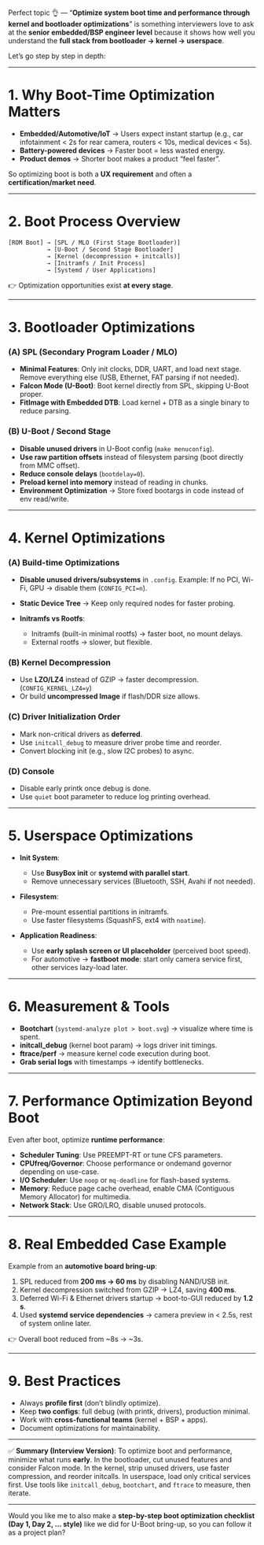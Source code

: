 Perfect topic 👌 — “**Optimize system boot time and performance through kernel and bootloader optimizations**” is something interviewers love to ask at the **senior embedded/BSP engineer level** because it shows how well you understand the **full stack from bootloader → kernel → userspace**.

Let’s go step by step in depth:

---

# **1. Why Boot-Time Optimization Matters**

* **Embedded/Automotive/IoT** → Users expect instant startup (e.g., car infotainment < 2s for rear camera, routers < 10s, medical devices < 5s).
* **Battery-powered devices** → Faster boot = less wasted energy.
* **Product demos** → Shorter boot makes a product “feel faster”.

So optimizing boot is both a **UX requirement** and often a **certification/market need**.

---

# **2. Boot Process Overview**

```
[ROM Boot] → [SPL / MLO (First Stage Bootloader)] 
           → [U-Boot / Second Stage Bootloader]
           → [Kernel (decompression + initcalls)]
           → [Initramfs / Init Process]
           → [Systemd / User Applications]
```

👉 Optimization opportunities exist **at every stage**.

---

# **3. Bootloader Optimizations**

### (A) **SPL (Secondary Program Loader / MLO)**

* **Minimal Features**: Only init clocks, DDR, UART, and load next stage. Remove everything else (USB, Ethernet, FAT parsing if not needed).
* **Falcon Mode (U-Boot)**: Boot kernel directly from SPL, skipping U-Boot proper.
* **FitImage with Embedded DTB**: Load kernel + DTB as a single binary to reduce parsing.

### (B) **U-Boot / Second Stage**

* **Disable unused drivers** in U-Boot config (`make menuconfig`).
* **Use raw partition offsets** instead of filesystem parsing (boot directly from MMC offset).
* **Reduce console delays** (`bootdelay=0`).
* **Preload kernel into memory** instead of reading in chunks.
* **Environment Optimization** → Store fixed bootargs in code instead of env read/write.

---

# **4. Kernel Optimizations**

### (A) **Build-time Optimizations**

* **Disable unused drivers/subsystems** in `.config`.
  Example: If no PCI, Wi-Fi, GPU → disable them (`CONFIG_PCI=n`).
* **Static Device Tree** → Keep only required nodes for faster probing.
* **Initramfs vs Rootfs**:

  * Initramfs (built-in minimal rootfs) → faster boot, no mount delays.
  * External rootfs → slower, but flexible.

### (B) **Kernel Decompression**

* Use **LZO/LZ4** instead of GZIP → faster decompression.
  (`CONFIG_KERNEL_LZ4=y`)
* Or build **uncompressed Image** if flash/DDR size allows.

### (C) **Driver Initialization Order**

* Mark non-critical drivers as **deferred**.
* Use `initcall_debug` to measure driver probe time and reorder.
* Convert blocking init (e.g., slow I2C probes) to async.

### (D) **Console**

* Disable early printk once debug is done.
* Use `quiet` boot parameter to reduce log printing overhead.

---

# **5. Userspace Optimizations**

* **Init System**:

  * Use **BusyBox init** or **systemd with parallel start**.
  * Remove unnecessary services (Bluetooth, SSH, Avahi if not needed).

* **Filesystem**:

  * Pre-mount essential partitions in initramfs.
  * Use faster filesystems (SquashFS, ext4 with `noatime`).

* **Application Readiness**:

  * Use **early splash screen or UI placeholder** (perceived boot speed).
  * For automotive → **fastboot mode**: start only camera service first, other services lazy-load later.

---

# **6. Measurement & Tools**

* **Bootchart** (`systemd-analyze plot > boot.svg`) → visualize where time is spent.
* **initcall\_debug** (kernel boot param) → logs driver init timings.
* **ftrace/perf** → measure kernel code execution during boot.
* **Grab serial logs** with timestamps → identify bottlenecks.

---

# **7. Performance Optimization Beyond Boot**

Even after boot, optimize **runtime performance**:

* **Scheduler Tuning**: Use PREEMPT-RT or tune CFS parameters.
* **CPUfreq/Governor**: Choose performance or ondemand governor depending on use-case.
* **I/O Scheduler**: Use `noop` or `mq-deadline` for flash-based systems.
* **Memory**: Reduce page cache overhead, enable CMA (Contiguous Memory Allocator) for multimedia.
* **Network Stack**: Use GRO/LRO, disable unused protocols.

---

# **8. Real Embedded Case Example**

Example from an **automotive board bring-up**:

1. SPL reduced from **200 ms → 60 ms** by disabling NAND/USB init.
2. Kernel decompression switched from GZIP → LZ4, saving **400 ms**.
3. Deferred Wi-Fi & Ethernet drivers startup → boot-to-GUI reduced by **1.2 s**.
4. Used **systemd service dependencies** → camera preview in < 2.5s, rest of system online later.

👉 Overall boot reduced from \~8s → \~3s.

---

# **9. Best Practices**

* Always **profile first** (don’t blindly optimize).
* Keep **two configs**: full debug (with printk, drivers), production minimal.
* Work with **cross-functional teams** (kernel + BSP + apps).
* Document optimizations for maintainability.

---

✅ **Summary (Interview Version)**:
To optimize boot and performance, minimize what runs **early**. In the bootloader, cut unused features and consider Falcon mode. In the kernel, strip unused drivers, use faster compression, and reorder initcalls. In userspace, load only critical services first. Use tools like `initcall_debug`, `bootchart`, and `ftrace` to measure, then iterate.

---

Would you like me to also make a **step-by-step boot optimization checklist (Day 1, Day 2, … style)** like we did for U-Boot bring-up, so you can follow it as a project plan?
